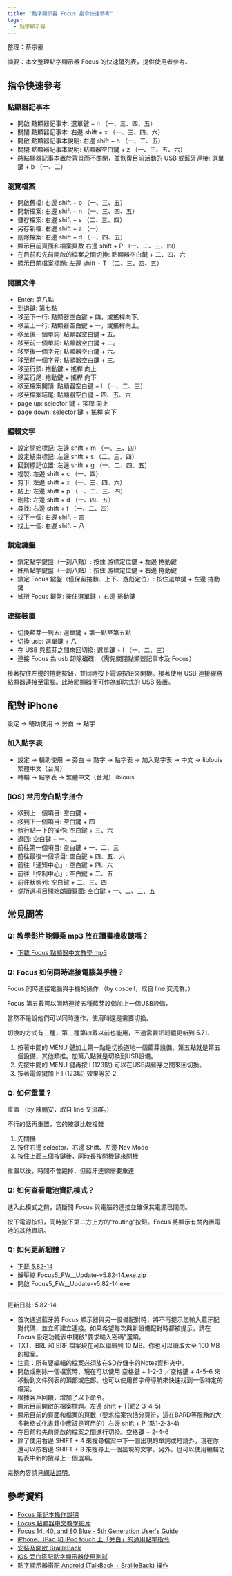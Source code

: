 ```yaml
---
title: "點字顯示器 Focus 指令快速參考"
tags: 
  - 點字顯示器
---
```


整理：蔡宗豪

摘要：本文整理點字顯示器 Focus 的快速鍵列表，提供使用者參考。

## 指令快速參考
### 點顯器記事本
* 開啟 點顯器記事本: 選單鍵 + n （一、三、四、五）
* 關閉 點顯器記事本: 右邊 shift + x （一、三、四、六）
* 開啟 點顯器記事本說明: 右邊 shift + h （一、二、五）
* 關閉 點顯器記事本說明: 點顯器空白鍵 + z （一、三、五、六）
* 將點顯器記事本置於背景而不關閉，並恢復目前活動的 USB 或藍牙連接: 選單鍵 + b （一、二）

### 瀏覽檔案
* 開啟舊檔: 右邊 shift + o （一、三、五）
* 開新檔案: 右邊 shift + n （一、三、四、五）
* 儲存檔案: 右邊 shift + s （二、三、四）
* 另存新檔: 右邊 shift + a （一）
* 刪除檔案: 右邊 shift + d （一、四、五）
* 顯示目前頁面和檔案頁數 右邊 shift + P （一、二、三、四）
* 在目前和先前開啟的檔案之間切換: 點顯器空白鍵 + 二、四、六
* 顯示目前檔案標題: 左邊 shift + T （二、三、四、五）

### 閱讀文件
* Enter: 第八點
* 到退鍵: 第七點
* 移至下一行: 點顯器空白鍵 + 四，或搖桿向下。
* 移至上一行: 點顯器空白鍵 + 一，或搖桿向上。
* 移至後一個單詞: 點顯器空白鍵 + 五。
* 移至前一個單詞: 點顯器空白鍵 + 二。
* 移至後一個字元: 點顯器空白鍵 + 六。
* 移至前一個字元: 點顯器空白鍵 + 三。
* 移至行頭: 捲動鍵 + 搖桿 向上
* 移至行尾: 捲動鍵 + 搖桿 向下
* 移至檔案開頭: 點顯器空白鍵 + l （一、二、三）
* 移至檔案結尾: 點顯器空白鍵 + 四、五、六
* page up: selector 鍵 + 搖桿 向上
* page down: selector 鍵 + 搖桿 向下

### 編輯文字
* 設定開始標記: 左邊 shift + m （一、三、四）
* 設定結束標記: 左邊 shift + s （二、三、四）
* 回到標記位置: 左邊 shift + g （一、二、四、五）
* 複製: 左邊 shift + c （一、四）
* 剪下: 左邊 shift + x （一、三、四、六）
* 貼上: 左邊 shift + p （一、二、三、四）
* 刪除: 左邊 shift + d （一、四、五）
* 尋找: 右邊 shift + f （一、二、四）
* 找下一個: 右邊 shift + 四
* 找上一個: 右邊 shift + 八

### 鎖定鍵盤

* 鎖定點字鍵盤（一到八點）: 按住 游標定位鍵 + 左邊 捲動鍵
* 姊所點字鍵盤（一到八點）: 按住 游標定位鍵 + 右邊 捲動鍵
* 鎖定 Focus 鍵盤（僅保留捲動、上下、游彪定位）: 按住選單鍵 + 左邊 捲動鍵
* 姊所 Focus 鍵盤: 按住選單鍵 + 右邊 捲動鍵

### 連接裝置
* 切換藍芽一到五: 選單鍵 + 第一點至第五點
* 切換 usb: 選單鍵 + 八
* 在 USB 與藍芽之間來回切換: 選單鍵 + l （一、二、三）
* 連接 Focus 為 usb 卸除磁碟: （需先關閉點顯器記事本及 Focus）

接著按住左邊的捲動按鈕，並同時按下電源按鈕來開機。接著使用 USB 連接線將點顯器連接至電腦。此時點顯器便可作為卸除式的 USB 裝置。


## 配對 iPhone

設定 → 輔助使用 → 旁白 → 點字

### 加入點字表
* 設定 → 輔助使用 → 旁白 → 點字 → 點字表 → 加入點字表 → 中文 → liblouis 繁體中文（台灣）
* 轉輪 → 點字表 → 繁體中文（台灣）liblouis

### [iOS] 常用旁白點字指令

* 移到上一個項目: 空白鍵 + 一
* 移到下一個項目: 空白鍵 + 四
* 執行點一下的操作: 空白鍵 + 三、六
* 返回: 空白鍵 + 一、二
* 前往第一個項目: 空白鍵 + 一、二、三
* 前往最後一個項目: 空白鍵 + 四、五、六
* 前往「通知中心」: 空白鍵 + 四、六
* 前往「控制中心」: 空白鍵 + 二、五
* 前往狀態列: 空白鍵 + 二、三、四
* 從所選項目開始朗讀頁面: 空白鍵 + 一、二、三、五

## 常見問答

### Q: 教學影片能轉乘 mp3 放在讀書機收聽嗎？

* [下載 Focus 點顯器中文教學 mp3](https://drive.google.com/file/d/1s75iJSokJ4LMqrFlIVvlKtBuP_Fz4jwG/view)

### Q: Focus 如何同時連接電腦與手機？

Focus 同時連接電腦與手機的操作 （by coscell，取自 line 交流群。）

Focus 第五戴可以同時連接五種藍芽設備加上一個USB設備，

當然不是說他們可以同時運作，使用時還是需要切換。

切換的方式有三種，第三種第四戴以前也能用，不過需要把韌體更新到 5.71.

1. 按著中間的 MENU 鍵加上第一點是切換道地一個藍芽設備，第五點就是第五個設備，其他類推。加第八點就是切換到USB設備。
2. 先按中間的 MENU 鍵再按 l (123點) 可以在USB與藍芽之間來回切換。
3. 按著電源鍵加上 l (123點) 效果等於 2.

### Q: 如何重置？

重置 （by 陳鵬安，取自 line 交流群。）

不行的話再重置，它的按鍵比較複雜
1. 先關機
2. 按住右邊 selector、右邊 Shift、左邊 Nav Mode
3. 按住上面三個按鍵後，同時長按開機鍵來開機

重置以後，時間不會跑掉，但藍牙連線需要重連

### Q: 如何查看電池資訊模式？

進入此模式之前，請斷開 Focus 與電腦的連接並確保其電源已關閉。

按下電源按鈕，同時按下第二方上方的“routing”按鈕。Focus 將顯示有關內置電池的其他資訊。


### Q: 如何更新韌體？

* [下載 5.82-14](https://Focus.vfo.digital/V/5.82-14-sdfsddf/Focus5_FW__Update-v5.82-14.exe.zip)
* 解壓縮 Focus5_FW__Update-v5.82-14.exe.zip
* 開啟 Focus5_FW__Update-v5.82-14.exe

***

更新日誌: 5.82-14

* 首次通過藍牙將 Focus 顯示器與另一設備配對時，將不再提示您輸入藍牙配對代碼，並立即建立連接。如果希望每次與新設備配對時都被提示，請在 Focus 設定功能表中開啟"要求輸入密碼"選項。
* TXT、BRL 和 BRF 檔案現在可以編輯到 10 MB。你也可以讀取大至 100 MB 的檔案。
* 注意：所有要編輯的檔案必須放在SD存儲卡的Notes資料夾中。
* 開啟或刪除一個檔案時，現在可以使用 空格鍵 + 1-2-3 ／空格鍵 + 4-5-6 來移動到文件列表的頂部或底部。也可以使用首字母導航來快速找到一個特定的檔案。
* 根據客戶回饋，增加了以下命令。
 * 顯示目前開啟的檔案標題。左邊 shift + T(點2-3-4-5)
 * 顯示目前的頁面和檔案的頁數（要求檔案包括分頁符，這在BARD等服務的大多數格式化書籍中應該是可用的）右邊 shift + P (點1-2-3-4)
 * 在目前和先前開啟的檔案之間進行切換。空格鍵 + 2-4-6
* 除了使用右邊 SHIFT + 4 來搜尋檔案中下一個出現的單詞或短語外，現在你還可以按右邊 SHIFT + 8 來搜尋上一個出現的文字。另外，也可以使用編輯功能表中新的搜尋上一個選項。

完整內容請見[網站說明](https://support.freedomscientific.com/Downloads/Focus/Focus5Downloads)。

## 參考資料
* [Focus 筆記本操作說明](https://drive.google.com/file/d/1OU95BL-mOqzRz0IueU6JlyHZyZBbMqGt/view?usp=sharing)
* [Focus 點顯器中文教學影片](https://www.youtube.com/playlist?list=PLiPv9JgH0T5BWIsLy0Nj3cWpUXc0lVj48)
* [Focus 14, 40, and 80 Blue - 5th Generation User's Guide](https://www.freedomscientific.com/Content/Documents/Manuals/Focus/Focus-Blue-Online-Users-Guide.htm)
* [iPhone、iPad 和 iPod touch 上「旁白」的通用點字指令](https://support.apple.com/zh-tw/HT202132)
* [安裝及開啟 BrailleBack](https://support.google.com/accessibility/android/answer/3535226?hl=zh-Hant)
* [iOS 旁白搭配點字顯示器使用測試](https://class.kh.edu.tw/19061/bulletin/msg_view/453)
* [點字顯示器搭配 Android (TalkBack + BrailleBack) 操作](https://class.kh.edu.tw/19061/bulletin/msg_view/492)

